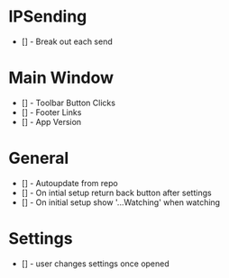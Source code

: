 # IPSending

-   [] - Break out each send

# Main Window

-   [] - Toolbar Button Clicks
-   [] - Footer Links
-   [] - App Version

# General

-   [] - Autoupdate from repo
-   [] - On intial setup return back button after settings
-   [] - On initial setup show '...Watching' when watching

# Settings

-   [] - user changes settings once opened
